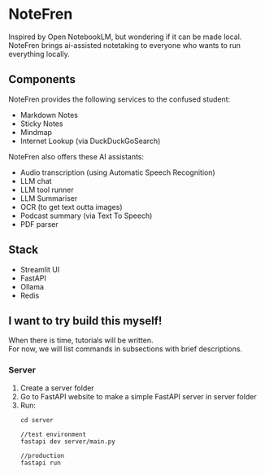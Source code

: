 # NoteFren

Inspired by Open NotebookLM, but wondering if it can be made local.  
NoteFren brings ai-assisted notetaking to everyone who wants to run everything locally. 

## Components  
NoteFren provides the following services to the confused student:  
- Markdown Notes
- Sticky Notes
- Mindmap
- Internet Lookup (via DuckDuckGoSearch)

NoteFren also offers these AI assistants:
- Audio transcription (using Automatic Speech Recognition)
- LLM chat
- LLM tool runner
- LLM Summariser
- OCR (to get text outta images)
- Podcast summary (via Text To Speech)
- PDF parser

## Stack
- Streamlit UI
- FastAPI
- Ollama
- Redis

## I want to try build this myself!
When there is time, tutorials will be written.  
For now, we will list commands in subsections with brief descriptions.  

### Server
1. Create a server folder
2. Go to FastAPI website to make a simple FastAPI server in server folder
3. Run: 
    ```
    cd server
    
    //test environment
    fastapi dev server/main.py

    //production
    fastapi run
    ```
